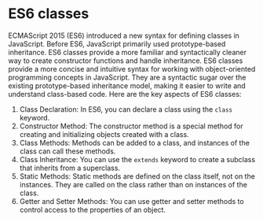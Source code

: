 # ES6 classes
ECMAScript 2015 (ES6) introduced a new syntax for defining classes in JavaScript. Before ES6, JavaScript primarily used prototype-based inheritance. ES6 classes provide a more familiar and syntactically cleaner way to create constructor functions and handle inheritance.
ES6 classes provide a more concise and intuitive syntax for working with object-oriented programming concepts in JavaScript. They are a syntactic sugar over the existing prototype-based inheritance model, making it easier to write and understand class-based code.
Here are the key aspects of ES6 classes:
1. Class Declaration: In ES6, you can declare a class using the `class` keyword.
2. Constructor Method: The constructor method is a special method for creating and initializing objects created with a class.
3. Class Methods: Methods can be added to a class, and instances of the class can call these methods.
4. Class Inheritance: You can use the `extends` keyword to create a subclass that inherits from a superclass.
5. Static Methods: Static methods are defined on the class itself, not on the instances. They are called on the class rather than on instances of the class.
6. Getter and Setter Methods: You can use getter and setter methods to control access to the properties of an object.
